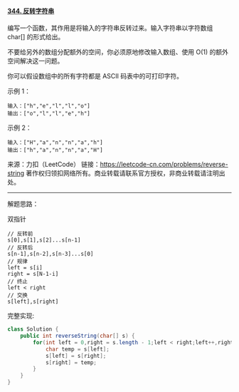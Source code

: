 #### [344. 反转字符串](https://leetcode-cn.com/problems/reverse-string/)

编写一个函数，其作用是将输入的字符串反转过来。输入字符串以字符数组 char[] 的形式给出。

不要给另外的数组分配额外的空间，你必须原地修改输入数组、使用 O(1) 的额外空间解决这一问题。

你可以假设数组中的所有字符都是 ASCII 码表中的可打印字符。

示例 1：

```
输入：["h","e","l","l","o"]
输出：["o","l","l","e","h"]
```

示例 2：

```
输入：["H","a","n","n","a","h"]
输出：["h","a","n","n","a","H"]
```

来源：力扣（LeetCode） 链接：https://leetcode-cn.com/problems/reverse-string
著作权归领扣网络所有。商业转载请联系官方授权，非商业转载请注明出处。

---

解题思路：

双指针

```
// 反转前
s[0],s[1],s[2]...s[n-1]
// 反转后
s[n-1],s[n-2],s[n-3]...s[0]
// 规律
left = s[i]
right = s[N-1-i]
// 终止
left < right
// 交换
s[left],s[right]
```

完整实现:

```Java
class Solution {
    public int reverseString(char[] s) {
        for(int left = 0,right = s.length - 1;left < right;left++,right--) {
            char temp = s[left];
            s[left] = s[right];
            s[right] = temp;
        }
    }
}
```

